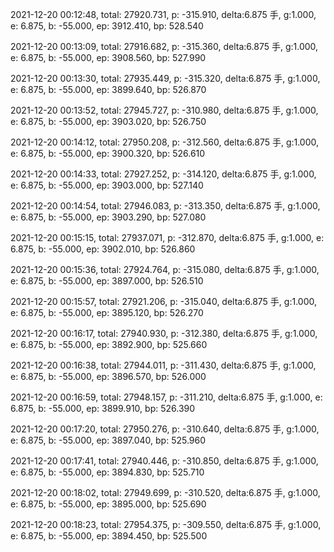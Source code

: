 2021-12-20 00:12:48, total: 27920.731, p: -315.910, delta:6.875 手, g:1.000, e: 6.875, b: -55.000, ep: 3912.410, bp: 528.540

2021-12-20 00:13:09, total: 27916.682, p: -315.360, delta:6.875 手, g:1.000, e: 6.875, b: -55.000, ep: 3908.560, bp: 527.990

2021-12-20 00:13:30, total: 27935.449, p: -315.320, delta:6.875 手, g:1.000, e: 6.875, b: -55.000, ep: 3899.640, bp: 526.870

2021-12-20 00:13:52, total: 27945.727, p: -310.980, delta:6.875 手, g:1.000, e: 6.875, b: -55.000, ep: 3903.020, bp: 526.750

2021-12-20 00:14:12, total: 27950.208, p: -312.560, delta:6.875 手, g:1.000, e: 6.875, b: -55.000, ep: 3900.320, bp: 526.610

2021-12-20 00:14:33, total: 27927.252, p: -314.120, delta:6.875 手, g:1.000, e: 6.875, b: -55.000, ep: 3903.000, bp: 527.140

2021-12-20 00:14:54, total: 27946.083, p: -313.350, delta:6.875 手, g:1.000, e: 6.875, b: -55.000, ep: 3903.290, bp: 527.080

2021-12-20 00:15:15, total: 27937.071, p: -312.870, delta:6.875 手, g:1.000, e: 6.875, b: -55.000, ep: 3902.010, bp: 526.860

2021-12-20 00:15:36, total: 27924.764, p: -315.080, delta:6.875 手, g:1.000, e: 6.875, b: -55.000, ep: 3897.000, bp: 526.510

2021-12-20 00:15:57, total: 27921.206, p: -315.040, delta:6.875 手, g:1.000, e: 6.875, b: -55.000, ep: 3895.120, bp: 526.270

2021-12-20 00:16:17, total: 27940.930, p: -312.380, delta:6.875 手, g:1.000, e: 6.875, b: -55.000, ep: 3892.900, bp: 525.660

2021-12-20 00:16:38, total: 27944.011, p: -311.430, delta:6.875 手, g:1.000, e: 6.875, b: -55.000, ep: 3896.570, bp: 526.000

2021-12-20 00:16:59, total: 27948.157, p: -311.210, delta:6.875 手, g:1.000, e: 6.875, b: -55.000, ep: 3899.910, bp: 526.390

2021-12-20 00:17:20, total: 27950.276, p: -310.640, delta:6.875 手, g:1.000, e: 6.875, b: -55.000, ep: 3897.040, bp: 525.960

2021-12-20 00:17:41, total: 27940.446, p: -310.850, delta:6.875 手, g:1.000, e: 6.875, b: -55.000, ep: 3894.830, bp: 525.710

2021-12-20 00:18:02, total: 27949.699, p: -310.520, delta:6.875 手, g:1.000, e: 6.875, b: -55.000, ep: 3895.000, bp: 525.690

2021-12-20 00:18:23, total: 27954.375, p: -309.550, delta:6.875 手, g:1.000, e: 6.875, b: -55.000, ep: 3894.450, bp: 525.500